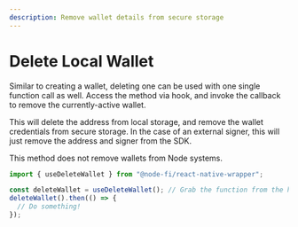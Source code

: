 ```yaml
---
description: Remove wallet details from secure storage
---
```


# Delete Local Wallet

Similar to creating a wallet, deleting one can be used with one single function call as well. Access the method via hook, and invoke the callback to remove the currently-active wallet.

This will delete the address from local storage, and remove the wallet credentials from secure storage. In the case of an external signer, this will just remove the address and signer from the SDK.

This method does not remove wallets from Node systems.

```typescript
import { useDeleteWallet } from "@node-fi/react-native-wrapper";

const deleteWallet = useDeleteWallet(); // Grab the function from the hook
deleteWallet().then(() => {
  // Do something!
});
```
